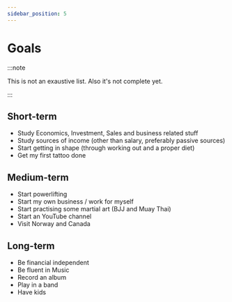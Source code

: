 ```yaml
---
sidebar_position: 5
---
```


# Goals

:::note

This is not an exaustive list. Also it's not complete yet.

:::

## Short-term

- Study Economics, Investment, Sales and business related stuff
- Study sources of income (other than salary, preferably passive sources)
- Start getting in shape (through working out and a proper diet)
- Get my first tattoo done

## Medium-term

- Start powerlifting
- Start my own business / work for myself
- Start practising some martial art (BJJ and Muay Thai)
- Start an YouTube channel
- Visit Norway and Canada

## Long-term

- Be financial independent
- Be fluent in Music
- Record an album
- Play in a band
- Have kids
